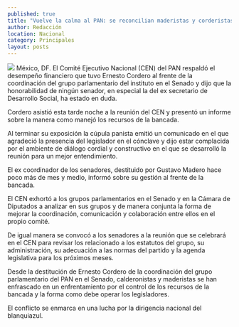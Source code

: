 ```yaml
---
published: true
title: "Vuelve la calma al PAN: se reconcilian maderistas y corderistas"
author: Redacción
location: Nacional
category: Principales
layout: posts
---
```


![](http://i.imgur.com/hiFQntam.jpg)
México, DF. El Comité Ejecutivo Nacional (CEN) del PAN respaldó el desempeño financiero que tuvo Ernesto Cordero al frente de la coordinación del grupo parlamentario del instituto en el Senado y dijo que la honorabilidad de ningún senador, en especial la del ex secretario de Desarrollo Social, ha estado en duda.

Cordero asistió esta tarde noche a la reunión del CEN y presentó un informe sobre la manera como manejó los recursos de la bancada.

Al terminar su exposición la cúpula panista emitió un comunicado en el que agradeció la presencia del legislador en el cónclave y dijo estar complacida por el ambiente de diálogo cordial y constructivo en el que se desarrolló la reunión para un mejor entendimiento.

El ex coordinador de los senadores, destituido por Gustavo Madero hace poco más de mes y medio, informó sobre su gestión al frente de la bancada.

El CEN exhortó a los grupos parlamentarios en el Senado y en la Cámara de Diputados a analizar en sus grupos y de manera conjunta la forma de mejorar la coordinación, comunicación y colaboración entre ellos en el propio comité.

De igual manera se convocó a los senadores a la reunión que se celebrará en el CEN para revisar los relacionado a los estatutos del grupo, su administración, su adecuación a las normas del partido y la agenda legislativa para los próximos meses.

Desde la destitución de Ernesto Cordero de la coordinación del grupo parlamentario del PAN en el Senado, calderonistas y maderistas se han enfrascado en un enfrentamiento por el control de los recursos de la bancada y la forma como debe operar los legisladores.

El conflicto se enmarca en una lucha por la dirigencia nacional del blanquiazul.
